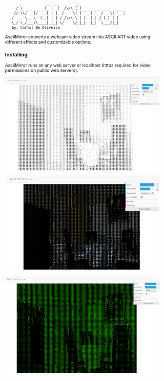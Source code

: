 
```
      _            __ __         _                      
     /_\  ___  ___(_ | _)  /\/\ (_)_ __ _ __ ___  _ __ 
    //_\\/ __|/  __| | |  /    \| | '__| '__/ _ \| '__|
   /  _  \__ \  (__| | | / /\/\ \ | |  | | | (_) | |   
   \_/ \_/___/\____|_|_| \/    \/_|_|  |_|  \___/|_|   
   by: Carlos De Oliveira
```

AsciiMirror converts a webcam video stream into ASCII ART video using different effects and customizable options.

### Installing

AsciiMirror runs on any web server or localhost (https required for video permissions on public web servers).


![Example 1](https://github.com/cardeol/asciimirror/blob/master/screenshots/ascii1.png)

![Example 2](https://github.com/cardeol/asciimirror/blob/master/screenshots/ascii2.png)

![Example 3](https://github.com/cardeol/asciimirror/blob/master/screenshots/ascii3.png)


